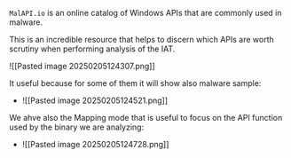 `MalAPI.io` is an online catalog of Windows APIs that are commonly used in malware. 


This is an incredible resource that helps to discern which APIs are worth scrutiny when performing analysis of the IAT.

![[Pasted image 20250205124307.png]]

It useful because for some of them it will show also malware sample:
- ![[Pasted image 20250205124521.png]]



We ahve also the Mapping mode that is useful to focus on the API function used by the binary we are analyzing:
- ![[Pasted image 20250205124728.png]]

